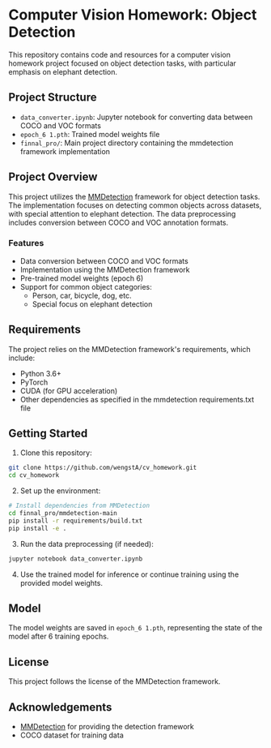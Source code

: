 # Computer Vision Homework: Object Detection

This repository contains code and resources for a computer vision homework project focused on object detection tasks, with particular emphasis on elephant detection.

## Project Structure

- `data_converter.ipynb`: Jupyter notebook for converting data between COCO and VOC formats
- `epoch_6 1.pth`: Trained model weights file
- `finnal_pro/`: Main project directory containing the mmdetection framework implementation

## Project Overview

This project utilizes the [MMDetection](https://github.com/open-mmlab/mmdetection) framework for object detection tasks. The implementation focuses on detecting common objects across datasets, with special attention to elephant detection. The data preprocessing includes conversion between COCO and VOC annotation formats.

### Features

- Data conversion between COCO and VOC formats
- Implementation using the MMDetection framework
- Pre-trained model weights (epoch 6)
- Support for common object categories:
  - Person, car, bicycle, dog, etc.
  - Special focus on elephant detection

## Requirements

The project relies on the MMDetection framework's requirements, which include:

- Python 3.6+
- PyTorch
- CUDA (for GPU acceleration)
- Other dependencies as specified in the mmdetection requirements.txt file

## Getting Started

1. Clone this repository:
```bash
git clone https://github.com/wengstA/cv_homework.git
cd cv_homework
```

2. Set up the environment:
```bash
# Install dependencies from MMDetection
cd finnal_pro/mmdetection-main
pip install -r requirements/build.txt
pip install -e .
```

3. Run the data preprocessing (if needed):
```bash
jupyter notebook data_converter.ipynb
```

4. Use the trained model for inference or continue training using the provided model weights.

## Model

The model weights are saved in `epoch_6 1.pth`, representing the state of the model after 6 training epochs.

## License

This project follows the license of the MMDetection framework.

## Acknowledgements

- [MMDetection](https://github.com/open-mmlab/mmdetection) for providing the detection framework
- COCO dataset for training data 